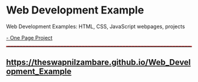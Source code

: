 # Web Development Example


Web Development Examples: HTML, CSS, JavaScript webpages, projects


<a href="https://theswapnilzambare.github.io/Web_Development_Example/OnePageProject"> - One Page Project</a>



<hr style="border-top: 2px dotted red;">


## <a href="https://theswapnilzambare.github.io/Web_Development_Example" target="_blank" >https://theswapnilzambare.github.io/Web_Development_Example</a>

